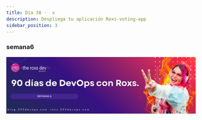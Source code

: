 ```yaml
---
title: Día 38 -  x
description: Despliega tu aplicación Roxs-voting-app
sidebar_position: 3
---
```


### semana6
![](../../static/images/banner/6.png)